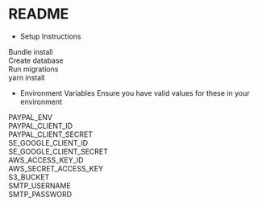 # README

* Setup Instructions

Bundle install  
Create database  
Run migrations  
yarn install  


* Environment Variables
Ensure you have valid values for these in your environment

PAYPAL_ENV  
PAYPAL_CLIENT_ID  
PAYPAL_CLIENT_SECRET  
SE_GOOGLE_CLIENT_ID  
SE_GOOGLE_CLIENT_SECRET  
AWS_ACCESS_KEY_ID  
AWS_SECRET_ACCESS_KEY  
S3_BUCKET  
SMTP_USERNAME  
SMTP_PASSWORD  
